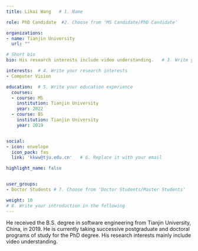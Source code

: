 ```yaml
---
title: Likai Wang   # 1. Name

role: PhD Candidate  #2. Choose from 'MS Candidate/PhD Candidate'

organizations:
- name: Tianjin University
  url: ""

# Short bio 
bio: His research interests include video understanding.   # 3. Write your short biography

interests:  # 4. Write your research interests
- Computer Vision

education:  # 5. Write your education experience
  courses:
  - course: MS
    institution: Tianjin University
    year: 2022
  - course: BS
    institution: Tianjin University
    year: 2019


social:
- icon: envelope
  icon_pack: fas
  link: 'kkww@tju.edu.cn'   # 6. Replace it with your email

highlight_name: false


user_groups:
- Doctor Students # 7. Choose from 'Doctor Students/Master Students'

weight: 10
# 8. Write your introduction in the following
---
```


He received the B.S. degree in software engineering from Tianjin University, China, in 2019. He is currently taking successive postgraduate and doctoral programs of study for the PhD degree. His research interests mainly include video understanding.